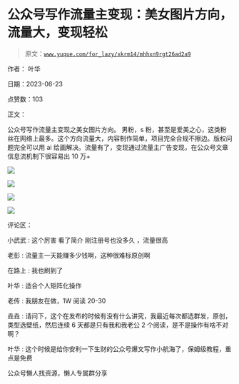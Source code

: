 # 公众号写作流量主变现：美女图片方向，流量大，变现轻松

> 原文：[`www.yuque.com/for_lazy/xkrm14/mhhxn9rgt26ad2a9`](https://www.yuque.com/for_lazy/xkrm14/mhhxn9rgt26ad2a9)

作者： 叶华

日期：2023-06-23

点赞数：103

正文：

公众号写作流量主变现之美女图片方向。 男粉，s 粉，甚至是爱美之心，这类粉丝在网络上最多。这个方向流量大，内容制作简单，项目完全合规不擦边。版权问题完全可以用 ai 绘画解决。流量有了，变现通过流量主广告变现，在公众号文章信息流机制下很容易出 10 万+

![](img/d672f794666de830486e88a5cb9563ee.png)

![](img/eba08bef14adc7dfcc48779574cf6bd3.png)

![](img/d2c52021a4d25e9314c1287065702e9d.png)

![](img/6b902f1678b9b9170c05387b24bf9a7b.png)

评论区：

小武武 : 这个厉害 看了简介 刚注册号也没多久 ，流量很高

老彭 : 流量主一天能赚多少钱啊，这种很难标原创啊

在路上 : 我也刷到了

叶华 : 适合个人矩阵化操作

老传 : 我朋友在做，1W 阅读 20-30

垚垚 : 请问下，这个在发布的时候有没有什么讲究，我最近每次都选群发，原创，类型选壁纸，然后连续 6 天都是只有我和我老公 2 个阅读，是不是操作有啥不对啊？

叶华 : 这个时候是给你安利一下生财的公众号爆文写作小航海了，保姆级教程，重点是免费

公众号懒人找资源，懒人专属群分享

